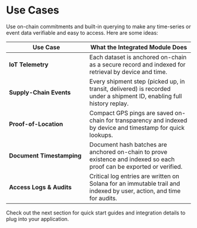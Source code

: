 # Use Cases

Use on-chain commitments and built-in querying to make any time-series or event data verifiable and easy to access. Here are some ideas:

<table><thead><tr><th width="203.348876953125">Use Case</th><th>What the Integrated Module Does</th></tr></thead><tbody><tr><td><strong>IoT Telemetry</strong></td><td>Each dataset is anchored on-chain as a secure record and indexed for retrieval by device and time.</td></tr><tr><td><strong>Supply-Chain Events</strong></td><td>Every shipment step (picked up, in transit, delivered) is recorded under a shipment ID, enabling full history replay.</td></tr><tr><td><strong>Proof-of-Location</strong></td><td>Compact GPS pings are saved on-chain for transparency and indexed by device and timestamp for quick lookups.</td></tr><tr><td><strong>Document Timestamping</strong></td><td>Document hash batches are anchored on-chain to prove existence and indexed so each proof can be exported or verified.</td></tr><tr><td><strong>Access Logs &#x26; Audits</strong></td><td>Critical log entries are written on Solana for an immutable trail and indexed by user, action, and time for audits.</td></tr></tbody></table>

Check out the next section for quick start guides and integration details to plug into your application.
